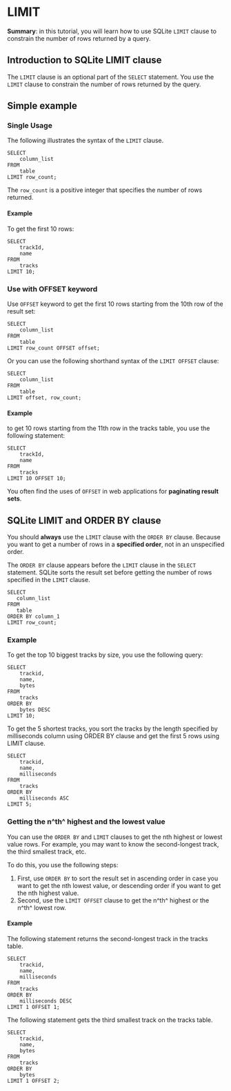 # LIMIT

**Summary**: in this tutorial, you will learn how to use SQLite `LIMIT` clause to constrain the number of rows returned by a query.

## Introduction to SQLite LIMIT clause

The `LIMIT` clause is an optional part of the  `SELECT` statement. You use the `LIMIT` clause to constrain the number of rows returned by the query.

## Simple example

### Single Usage

The following illustrates the syntax of the `LIMIT` clause.

```
SELECT
	column_list
FROM
	table
LIMIT row_count;
```

The `row_count` is a positive integer that specifies the number of rows returned.

#### Example

To get the first 10 rows:

```
SELECT
	trackId,
	name
FROM
	tracks
LIMIT 10;
```

### Use with OFFSET keyword

Use `OFFSET` keyword to get the first 10 rows starting from the 10th row of the result set:

```
SELECT
	column_list
FROM
	table
LIMIT row_count OFFSET offset;
```

Or you can use the following shorthand syntax of the `LIMIT OFFSET` clause:

```
SELECT
	column_list
FROM
	table
LIMIT offset, row_count;
```

#### Example

to get 10 rows starting from the 11th row in the tracks table, you use the following statement:

```
SELECT
	trackId,
	name
FROM
	tracks
LIMIT 10 OFFSET 10;
```
You often find the uses of `OFFSET` in web applications for **paginating result sets**.

## SQLite LIMIT and ORDER BY clause
You should **always** use the `LIMIT` clause with the  `ORDER BY` clause. Because you want to get a number of rows in a **specified order**, not in an unspecified order.

The `ORDER BY` clause appears before the `LIMIT` clause in the `SELECT` statement. SQLite sorts the result set before getting the number of rows specified in the `LIMIT` clause.

```
SELECT
   column_list
FROM
   table
ORDER BY column_1
LIMIT row_count;
```

### Example

To get the top 10 biggest tracks by size, you use the following query:

```
SELECT
	trackid,
	name,
	bytes
FROM
	tracks
ORDER BY
	bytes DESC
LIMIT 10;
```

To get the 5 shortest tracks, you sort the tracks by the length specified by milliseconds column using ORDER BY clause and get the first 5 rows using LIMIT clause.

```
SELECT
	trackid,
	name,
	milliseconds
FROM
	tracks
ORDER BY
	milliseconds ASC
LIMIT 5;
```

### Getting the n^th^ highest and the lowest value

You can use the `ORDER BY` and `LIMIT` clauses to get the nth highest or lowest value rows. For example, you may want to know the second-longest track, the third smallest track, etc.

To do this, you use the following steps:

1. First, use `ORDER BY` to sort the result set in ascending order in case you want to get the nth lowest value, or descending order if you want to get the nth highest value.
2. Second, use the `LIMIT OFFSET` clause to get the n^th^ highest or the n^th^ lowest row.

#### Example

The following statement returns the second-longest track in the tracks table.

```
SELECT
	trackid,
	name,
	milliseconds
FROM
	tracks
ORDER BY
	milliseconds DESC
LIMIT 1 OFFSET 1;
```

The following statement gets the third smallest track on the tracks table.

```
SELECT
	trackid,
	name,
	bytes
FROM
	tracks
ORDER BY
	bytes
LIMIT 1 OFFSET 2;
```